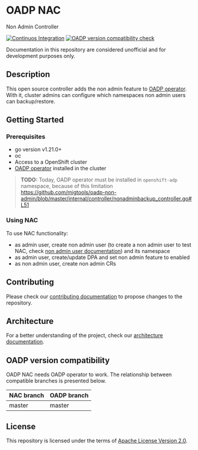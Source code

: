 # OADP NAC

Non Admin Controller

[![Continuos Integration](https://github.com/migtools/oadp-non-admin/actions/workflows/ci.yml/badge.svg)](https://github.com/migtools/oadp-non-admin/actions/workflows/ci.yml)
[![OADP version compatibility check](https://github.com/migtools/oadp-non-admin/actions/workflows/oadp-compatibility-check.yml/badge.svg)](https://github.com/migtools/oadp-non-admin/actions/workflows/oadp-compatibility-check.yml)

<!-- TODO add Official documentation link once it is created -->

Documentation in this repository are considered unofficial and for development purposes only.

## Description

This open source controller adds the non admin feature to [OADP operator](https://github.com/openshift/oadp-operator). With it, cluster admins can configure which namespaces non admin users can backup/restore.

## Getting Started

### Prerequisites
- go version v1.21.0+
- oc
- Access to a OpenShift cluster
- [OADP operator](https://github.com/openshift/oadp-operator) installed in the cluster

> **TODO:** Today, OADP operator must be installed in `openshift-adp` namespace, because of this limitation https://github.com/migtools/oadp-non-admin/blob/master/internal/controller/nonadminbackup_controller.go#L51

### Using NAC

To use NAC functionality:
- as admin user, create non admin user (to create a non admin user to test NAC, check [non admin user documentation](docs/non_admin_user.md)) and its namespace
- as admin user, create/update DPA and set non admin feature to enabled
- as non admin user, create non admin CRs

## Contributing

Please check our [contributing documentation](docs/CONTRIBUTING.md) to propose changes to the repository.

## Architecture

For a better understanding of the project, check our [architecture documentation](docs/architecture.md).

## OADP version compatibility

OADP NAC needs OADP operator to work. The relationship between compatible branches is presented below.

| NAC branch | OADP branch |
|------------|-------------|
| master     | master      |

## License

This repository is licensed under the terms of [Apache License Version 2.0](LICENSE).
